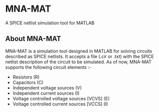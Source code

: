 # MNA-MAT
A SPICE netlist simulation tool for MATLAB

## About MNA-MAT
MNA-MAT is a simulation tool designed in MATLAB for solving circuits described as SPICE netlists. It accepts a file (.cir or .txt) with the SPICE netlist description of the circuit to be simulated. As of now, MNA-MAT supports the following circuit elements :-
- Resistors (R)
- Capacitors (C)
- Independent voltage sources (V)
- Independent current sources (I)
- Voltage controlled voltage sources [VCVS] (E)
- Voltage controlled current sources [VCCS] (I)

